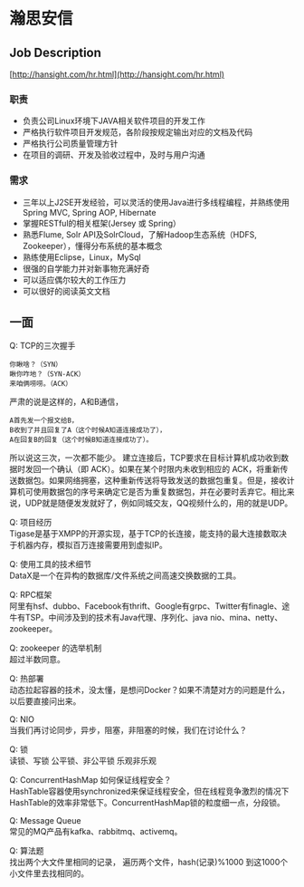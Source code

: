 

# 瀚思安信
## Job Description
[http://hansight.com/hr.html](http://hansight.com/hr.html)
### 职责
* 负责公司Linux环境下JAVA相关软件项目的开发工作
* 严格执行软件项目开发规范，各阶段按规定输出对应的文档及代码
* 严格执行公司质量管理方针
* 在项目的调研、开发及验收过程中，及时与用户沟通
### 需求
* 三年以上J2SE开发经验，可以灵活的使用Java进行多线程编程，并熟练使用Spring MVC, Spring AOP, Hibernate
* 掌握RESTful的相关框架(Jersey 或 Spring）
* 熟悉Flume, Solr API及SolrCloud，了解Hadoop生态系统（HDFS, Zookeeper），懂得分布系统的基本概念
* 熟练使用Eclipse，Linux，MySql
* 很强的自学能力并对新事物充满好奇
* 可以适应偶尔较大的工作压力
* 可以很好的阅读英文文档

## 一面
Q: TCP的三次握手
```
你瞅啥？（SYN）
瞅你咋地？（SYN-ACK）
来咱俩唠唠。（ACK）
```
严肃的说是这样的，A和B通信，
```
A首先发一个报文给B，
B收到了并且回复了A（这个时候A知道连接成功了），
A在回复B的回复（这个时候B知道连接成功了）。
```
所以说这三次，一次都不能少。
建立连接后，TCP要求在目标计算机成功收到数据时发回一个确认（即 ACK）。如果在某个时限内未收到相应的 ACK，将重新传送数据包。如果网络拥塞，这种重新传送将导致发送的数据包重复。但是，接收计算机可使用数据包的序号来确定它是否为重复数据包，并在必要时丢弃它。相比来说，UDP就是随便发发就好了，例如同城交友，QQ视频什么的，用的就是UDP。

Q: 项目经历  
Tigase是基于XMPP的开源实现，基于TCP的长连接，能支持的最大连接数取决于机器内存，模拟百万连接需要用到虚拟IP。

Q: 使用工具的技术细节  
DataX是一个在异构的数据库/文件系统之间高速交换数据的工具。

Q: RPC框架  
阿里有hsf、dubbo、Facebook有thrift、Google有grpc、Twitter有finagle、途牛有TSP。中间涉及到的技术有Java代理、序列化、java nio、mina、netty、zookeeper。

Q: zookeeper 的选举机制  
超过半数同意。

Q: 热部署  
动态拉起容器的技术，没太懂，是想问Docker？如果不清楚对方的问题是什么，以后要直接问出来。

Q: NIO  
当我们再讨论同步，异步，阻塞，非阻塞的时候，我们在讨论什么？

Q: 锁  
读锁、写锁
公平锁、非公平锁
乐观非乐观

Q: ConcurrentHashMap 如何保证线程安全？  
HashTable容器使用synchronized来保证线程安全，但在线程竞争激烈的情况下HashTable的效率非常低下。ConcurrentHashMap锁的粒度细一点，分段锁。

Q: Message Queue  
常见的MQ产品有kafka、rabbitmq、activemq。

Q: 算法题  
找出两个大文件里相同的记录，
遍历两个文件，hash(记录)%1000
到这1000个小文件里去找相同的。
